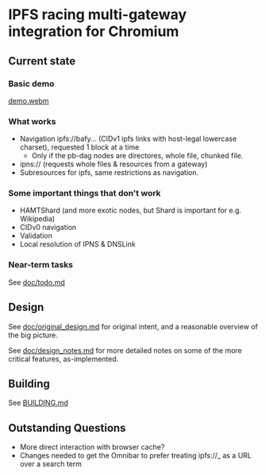 # IPFS racing multi-gateway integration for Chromium

## Current state

### Basic demo
[demo.webm](https://github.com/little-bear-labs/ipfs-chromium/assets/97759690/ae072a58-f5de-4270-8d48-2c858d9b17b1)


### What works
* Navigation ipfs://bafy... (CIDv1 ipfs links with host-legal lowercase charset), requested 1 block at a time
    - Only if the pb-dag nodes are directores, whole file, chunked file.
* ipns:// (requests whole files & resources from a gateway)
* Subresources for ipfs, same restrictions as navigation.

### Some important things that don't work
* HAMTShard (and more exotic nodes, but Shard is important for e.g. Wikipedia)
* CIDv0 navigation
* Validation
* Local resolution of IPNS & DNSLink

### Near-term tasks

See [doc/todo.md](doc/todo.md)

## Design

See [doc/original_design.md](doc/original_design.md) for original intent, and a reasonable overview of the big picture.

See [doc/design_notes.md](doc/design_notes.md) for more detailed notes on some of the more critical features, as-implemented.

## Building

See [BUILDING.md](BUILDING.md)


## Outstanding Questions
 * More direct interaction with browser cache? 
 * Changes needed to get the Omnibar to prefer treating ipfs://_ as a URL over a search term
 
